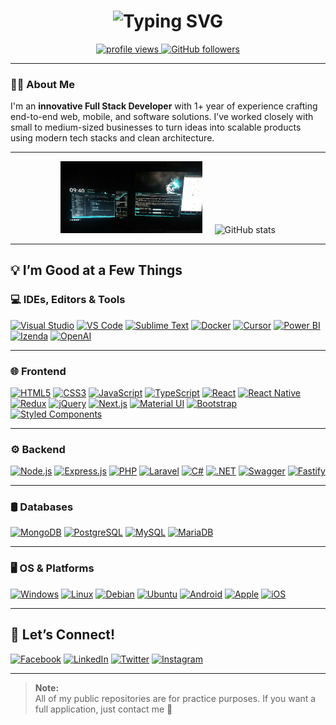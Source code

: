<h1 align="center">
  <img src="https://readme-typing-svg.herokuapp.com?font=Fira+Code&size=30&duration=4000&pause=1000&center=true&vCenter=true&width=435&lines=Hey+there!+I'm+Jay-Ar.;Full+Stack+Developer+%F0%9F%92%BB;Lifelong+Learner+%F0%9F%93%9A" alt="Typing SVG" />
</h1>

<p align="center">
  <a href="https://github.com/jayariglesias">
    <img src="https://komarev.com/ghpvc/?username=jayariglesias" alt="profile views" />
  </a>
  <a href="https://github.com/jayariglesias?tab=followers">
    <img src="https://img.shields.io/github/followers/jayariglesias?label=Followers&logo=github" alt="GitHub followers" />
  </a>
</p>

---

### 👨‍💻 About Me

I'm an **innovative Full Stack Developer** with 1+ year of experience crafting end-to-end web, mobile, and software solutions. I’ve worked closely with small to medium-sized businesses to turn ideas into scalable products using modern tech stacks and clean architecture.

---

<p align="center">
  <img width="45%" src="https://github.com/jayariglesias/jayariglesias/blob/main/setup-2019.png" alt="jayariglesias workspace setup" />
  &nbsp;&nbsp;&nbsp;
  <img width="45%" src="https://github-readme-stats.vercel.app/api?username=jayariglesias&show_icons=true&theme=tokyonight&line_height=35&count_private=false" alt="GitHub stats" />
</p>

---

## 💡 I’m Good at a Few Things

### 💻 IDEs, Editors & Tools
[![Visual Studio](https://img.shields.io/badge/Visual_Studio-5C2D91?style=for-the-badge&logo=visualstudio&logoColor=white)](https://www.facebook.com/forjeonly)
[![VS Code](https://img.shields.io/badge/VS_Code-007ACC?style=for-the-badge&logo=visualstudiocode&logoColor=white)](https://www.facebook.com/forjeonly)
[![Sublime Text](https://img.shields.io/badge/Sublime_Text-FF9800?style=for-the-badge&logo=sublimetext&logoColor=white)](https://www.facebook.com/forjeonly)
[![Docker](https://img.shields.io/badge/Docker-2496ED?style=for-the-badge&logo=docker&logoColor=white)](https://www.facebook.com/forjeonly)
[![Cursor](https://img.shields.io/badge/Cursor-000000?style=for-the-badge&logo=cursor&logoColor=white)](https://www.facebook.com/forjeonly)
[![Power BI](https://img.shields.io/badge/PowerBI-F2C811?style=for-the-badge&logo=powerbi&logoColor=black)](https://www.facebook.com/forjeonly)
[![Izenda](https://img.shields.io/badge/Izenda-005792?style=for-the-badge&logoColor=white)](https://www.facebook.com/forjeonly)
[![OpenAI](https://img.shields.io/badge/OpenAI_GPT-3C3C3C?style=for-the-badge&logo=openai&logoColor=white)](https://www.facebook.com/forjeonly)

---

### 🌐 Frontend
[![HTML5](https://img.shields.io/badge/HTML5-E34F26?style=for-the-badge&logo=html5&logoColor=white)](https://www.facebook.com/forjeonly)
[![CSS3](https://img.shields.io/badge/CSS3-1572B6?style=for-the-badge&logo=css3&logoColor=white)](https://www.facebook.com/forjeonly)
[![JavaScript](https://img.shields.io/badge/JavaScript-F7DF1E?style=for-the-badge&logo=javascript&logoColor=black)](https://www.facebook.com/forjeonly)
[![TypeScript](https://img.shields.io/badge/TypeScript-3178C6?style=for-the-badge&logo=typescript&logoColor=white)](https://www.facebook.com/forjeonly)
[![React](https://img.shields.io/badge/React-20232A?style=for-the-badge&logo=react&logoColor=61DAFB)](https://www.facebook.com/forjeonly)
[![React Native](https://img.shields.io/badge/React_Native-20232A?style=for-the-badge&logo=react&logoColor=61DAFB)](https://www.facebook.com/forjeonly)
[![Redux](https://img.shields.io/badge/Redux-764ABC?style=for-the-badge&logo=redux&logoColor=white)](https://www.facebook.com/forjeonly)
[![jQuery](https://img.shields.io/badge/jQuery-0769AD?style=for-the-badge&logo=jquery&logoColor=white)](https://www.facebook.com/forjeonly)
[![Next.js](https://img.shields.io/badge/Next.js-000000?style=for-the-badge&logo=nextdotjs&logoColor=white)](https://www.facebook.com/forjeonly)
[![Material UI](https://img.shields.io/badge/Material_UI-0081CB?style=for-the-badge&logo=mui&logoColor=white)](https://www.facebook.com/forjeonly)
[![Bootstrap](https://img.shields.io/badge/Bootstrap-563D7C?style=for-the-badge&logo=bootstrap&logoColor=white)](https://www.facebook.com/forjeonly)
[![Styled Components](https://img.shields.io/badge/Styled--Components-DB7093?style=for-the-badge&logo=styled-components&logoColor=white)](https://www.facebook.com/forjeonly)

---

### ⚙️ Backend
[![Node.js](https://img.shields.io/badge/Node.js-339933?style=for-the-badge&logo=nodedotjs&logoColor=white)](https://www.facebook.com/forjeonly)
[![Express.js](https://img.shields.io/badge/Express.js-404D59?style=for-the-badge&logo=express&logoColor=white)](https://www.facebook.com/forjeonly)
[![PHP](https://img.shields.io/badge/PHP-777BB4?style=for-the-badge&logo=php&logoColor=white)](https://www.facebook.com/forjeonly)
[![Laravel](https://img.shields.io/badge/Laravel-FF2D20?style=for-the-badge&logo=laravel&logoColor=white)](https://www.facebook.com/forjeonly)
[![C#](https://img.shields.io/badge/C%23-239120?style=for-the-badge&logo=c-sharp&logoColor=white)](https://www.facebook.com/forjeonly)
[![.NET](https://img.shields.io/badge/.NET-512BD4?style=for-the-badge&logo=dotnet&logoColor=white)](https://www.facebook.com/forjeonly)
[![Swagger](https://img.shields.io/badge/Swagger-85EA2D?style=for-the-badge&logo=swagger&logoColor=black)](https://www.facebook.com/forjeonly)
[![Fastify](https://img.shields.io/badge/Fastify-000000?style=for-the-badge&logo=fastify&logoColor=white)](https://www.facebook.com/forjeonly)

---

### 🛢️ Databases
[![MongoDB](https://img.shields.io/badge/MongoDB-4EA94B?style=for-the-badge&logo=mongodb&logoColor=white)](https://www.facebook.com/forjeonly)
[![PostgreSQL](https://img.shields.io/badge/PostgreSQL-4169E1?style=for-the-badge&logo=postgresql&logoColor=white)](https://www.facebook.com/forjeonly)
[![MySQL](https://img.shields.io/badge/MySQL-4479A1?style=for-the-badge&logo=mysql&logoColor=white)](https://www.facebook.com/forjeonly)
[![MariaDB](https://img.shields.io/badge/MariaDB-003545?style=for-the-badge&logo=mariadb&logoColor=white)](https://www.facebook.com/forjeonly)

---

### 🖥️ OS & Platforms
[![Windows](https://img.shields.io/badge/Windows-0078D6?style=for-the-badge&logo=windows&logoColor=white)](https://www.facebook.com/forjeonly)
[![Linux](https://img.shields.io/badge/Linux-FCC624?style=for-the-badge&logo=linux&logoColor=black)](https://www.facebook.com/forjeonly)
[![Debian](https://img.shields.io/badge/Debian-A81D33?style=for-the-badge&logo=debian&logoColor=white)](https://www.facebook.com/forjeonly)
[![Ubuntu](https://img.shields.io/badge/Ubuntu-E95420?style=for-the-badge&logo=ubuntu&logoColor=white)](https://www.facebook.com/forjeonly)
[![Android](https://img.shields.io/badge/Android-3DDC84?style=for-the-badge&logo=android&logoColor=white)](https://www.facebook.com/forjeonly)
[![Apple](https://img.shields.io/badge/Apple-000000?style=for-the-badge&logo=apple&logoColor=white)](https://www.facebook.com/forjeonly)
[![iOS](https://img.shields.io/badge/iOS-000000?style=for-the-badge&logo=apple&logoColor=white)](https://www.facebook.com/forjeonly)

---

## 🤝 Let’s Connect!
[![Facebook](https://img.shields.io/badge/Facebook-1877F2?style=for-the-badge&logo=facebook&logoColor=white)](https://www.facebook.com/forjeonly)
[![LinkedIn](https://img.shields.io/badge/LinkedIn-0077B5?style=for-the-badge&logo=linkedin&logoColor=white)](https://www.linkedin.com/in/jayariglesias/)
[![Twitter](https://img.shields.io/badge/Twitter-1DA1F2?style=for-the-badge&logo=twitter&logoColor=white)](https://twitter.com/jayariglesias)
[![Instagram](https://img.shields.io/badge/Instagram-E4405F?style=for-the-badge&logo=instagram&logoColor=white)](https://www.instagram.com/forjeonly/)

---

> **Note:**  
> All of my public repositories are for practice purposes. If you want a full application, just contact me 🙂
